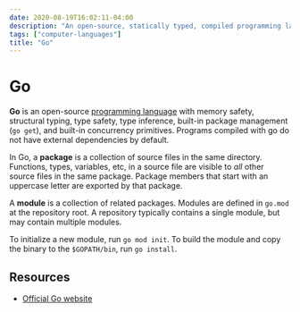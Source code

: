 ```yaml
---
date: 2020-08-19T16:02:11-04:00
description: "An open-source, statically typed, compiled programming language"
tags: ["computer-languages"]
title: "Go"
---
```


# Go

**Go** is an open-source [programming language](computer-languages.md) with memory safety, structural typing, type safety, type inference, built-in package management (`go get`), and built-in concurrency primitives. Programs compiled with go do not have external dependencies by default.

In Go, a **package** is a collection of source files in the same directory. Functions, types, variables, etc, in a source file are visible to _all_ other source files in the same package. Package members that start with an uppercase letter are exported by that package.

A **module** is a collection of related packages. Modules are defined in `go.mod` at the repository root. A repository typically contains a single module, but may contain multiple modules.

To initialize a new module, run `go mod init`. To build the module and copy the binary to the `$GOPATH/bin`, run `go install`.

## Resources

* [Official Go website](https://golang.org/)
